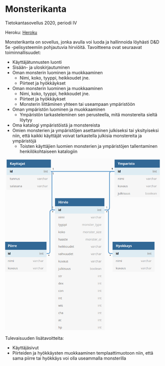 # Monsterikanta
Tietokantasovellus 2020, periodi IV

Heroku: [Heroku](http://tsoha-monsterikanta.herokuapp.com/)

Monsterikanta on sovellus, jonka avulla voi luoda ja hallinnoida löyhästi D&D 5e -pelisysteemiin pohjautuvia hirviöitä.
Tavoitteena ovat seuraavat toiminnallisuudet:
- Käyttäjätunnusten luonti
- Sisään- ja uloskirjautuminen
- Oman monsterin luominen ja muokkaaminen
  - Nimi, koko, tyyppi, heikkoudet jne.
  - Piirteet ja hyökkäykset
- Oman monsterin luominen ja muokkaaminen 
  - Nimi, koko, tyyppi, heikkoudet jne.
  - Piirteet ja hyökkäykset 
  - Monsterin liittäminen yhteen tai useampaan ympäristöön
- Oman ympäristön luominen ja muokkaaminen
  - Ympäristön tarkasteleminen sen perusteella, mitä monstereita sieltä löytyy
- Oma katalogi ympäristöistä ja monstereista
- Omien monsterien ja ympäristöjen asettaminen julkiseksi tai yksityiseksi niin, että kaikki käyttäjät voivat tarkastella julkisia monstereita ja ympäristöjä
  - Toisten käyttäjien luomien monsterien ja ympäristöjen tallentaminen henkilökohtaiseen katalogiin

![Tietokantakaavio](https://github.com/luuranko/monsterikanta/blob/master/tietokantakaavio.png)

Tulevaisuuden lisätavoitteita:
- Käyttäjäsivut
- Piirteiden ja hyökkäysten muokkaaminen templaattimuotoon niin, että sama piirre tai hyökkäys voi olla useammalla monsterilla
